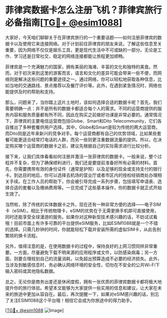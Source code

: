 # 菲律宾数据卡怎么注册飞机？菲律宾旅行必备指南[[TG💪+ @esim1088](https://t.me/s/esim1088)]

大家好，今天咱们聊聊关于在菲律宾旅行的一个重要话题——如何注册菲律宾的数据卡以及使用它来连接网络。对于计划前往菲律宾的朋友来说，了解这些信息至关重要，因为网络不仅仅是娱乐工具，更是现代生活中不可或缺的一部分。无论是工作、学习还是日常社交，稳定的网络连接都能让旅程更加顺畅。

菲律宾是一个充满魅力的国家，拥有美丽的海滩、丰富的文化和独特的美食。然而，对于初次来到这里的游客而言，语言和文化的差异可能会带来一些不便，而网络则是解决这些问题的重要途径之一。通过网络，你可以轻松地获取各种信息，比如当地的交通路线、景点推荐以及餐厅评价等。此外，在遇到紧急情况时，网络也能提供及时的帮助和支持。

那么，问题来了，当你踏上这片土地时，该如何选择合适的数据卡呢？首先，我们需要明确一点：并不是所有的数据卡都适合每个人的需求。不同的运营商提供的服务内容和服务质量都有所不同，因此在购买之前做好功课是非常必要的。通常情况下，菲律宾的主要电信运营商包括Globe、Smart和Dito Telecommunity，它们各自推出了多种套餐供用户选择。其中，Globe和Smart是较为传统的两大运营商，而Dito则是近年来新兴的竞争对手。每个运营商都有自己的优势领域，比如某些套餐可能更适合经常打电话的人群，而另一些则更注重数据流量的提供。所以，在决定购买哪个运营商的数据卡之前，建议先根据自己的实际需求进行比较分析。

接下来，让我们具体看看如何注册并激活一张菲律宾的数据卡。一般来说，整个过程并不复杂，但为了确保顺利进行，我们还是要提前准备好所有必需的材料。首先，你需要携带有效的身份证件（通常是护照）以及足够的现金或支持支付的银行卡。到达目的地后，你可以选择去机场的营业厅或者市区内的授权经销商处办理相关手续。在工作人员的帮助下，你会被引导完成一系列步骤，包括填写申请表、选择合适的套餐以及缴纳费用等。一旦完成了这些基本操作，你的数据卡就正式开始生效了。

当然啦，除了传统的实体数据卡之外，现在还有一种非常方便的选择——电子SIM卡（eSIM）。相比于传统物理卡，eSIM的优势在于无需更换手机即可直接使用，同时还能享受全球漫游的服务。如果你对这种新型技术感兴趣的话，不妨试试看哦！目前市面上有许多可靠的平台提供eSIM服务，比如ESIM1088就是一个不错的选择。只需几秒钟的时间，你就能轻松下载并安装所需的虚拟SIM卡，从此告别繁琐的换卡流程。

另外，值得注意的是，在使用数据卡的过程中，保持良好的上网习惯同样非常重要。一方面，尽量避免下载不明来源的应用程序或文件，以防感染病毒；另一方面，则要合理规划自己的流量消耗，以免超出预算造成不必要的经济损失。此外，当涉及到敏感信息时，务必确认网络环境的安全性，切勿在不安全的公共Wi-Fi下输入密码或其他隐私数据。

总之，无论你是商务出差还是休闲度假，拥有一张优质的菲律宾数据卡都将极大地提升你的旅行体验。希望本文能够为大家提供一些实用的信息和建议，让大家在未来的旅途中更加从容自在。最后，再次提醒一下，如果对eSIM感兴趣的话，别忘了关注ESIM1088这个平台哦！相信它会成为你旅途中的得力助手。

[[TG💪+ @esim1088](https://t.me/s/esim1088) ![Image](https://i.postimg.cc/4NQfJmqS/Snipaste-2025-05-13-00-14-12.png)]